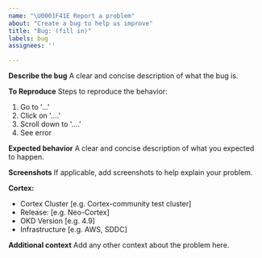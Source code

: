 ```yaml
---
name: "\U0001F41E Report a problem"
about: "Create a bug to help us improve"
title: "Bug: (fill in)"
labels: bug
assignees: ''

---
```


**Describe the bug**
A clear and concise description of what the bug is.

**To Reproduce**
Steps to reproduce the behavior:
1. Go to '...'
2. Click on '....'
3. Scroll down to '....'
4. See error

**Expected behavior**
A clear and concise description of what you expected to happen.

**Screenshots**
If applicable, add screenshots to help explain your problem.

**Cortex:**
 - Cortex Cluster [e.g. Cortex-community test cluster]
 - Release: [e.g. Neo-Cortex]
 - OKD Version [e.g. 4.9]
 - Infrastructure [e.g. AWS, SDDC]


**Additional context**
Add any other context about the problem here.
